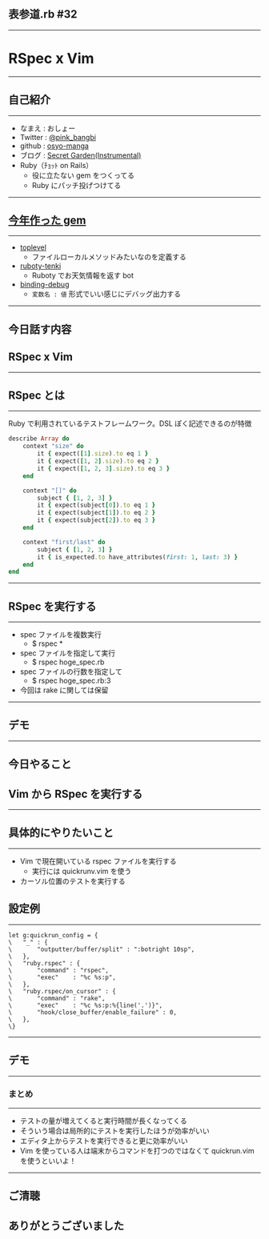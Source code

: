 ## 表参道.rb #32
- - -
# RSpec x Vim

---

## 自己紹介
- - -

* なまえ  : おしょー
* Twitter : [@pink_bangbi](https://twitter.com/pink_bangbi)
* github  : [osyo-manga](https://github.com/osyo-manga)
* ブログ  : [Secret Garden(Instrumental)](http://secret-garden.hatenablog.com)
* Ruby（ﾁｮｯﾄ on Rails）
  * 役に立たない gem をつくってる
  * Ruby にパッチ投げつけてる

---

## [今年作った gem](https://rubygems.org/profiles/osyo-manga)
- - -

* [toplevel](https://github.com/osyo-manga/gem-toplevel)
  * ファイルローカルメソッドみたいなのを定義する
* [ruboty-tenki](https://github.com/osyo-manga/gem-ruboty-tenki)
  * Ruboty でお天気情報を返す bot
* [binding-debug](https://github.com/osyo-manga/gem-binding-debug)
  * `変数名 : 値` 形式でいい感じにデバッグ出力する

---

## 今日話す内容
## RSpec x Vim

---

## RSpec とは
- - -

Ruby で利用されているテストフレームワーク。DSL ぽく記述できるのが特徴
>>>

```ruby
describe Array do
	context "size" do
		it { expect([1].size).to eq 1 }
		it { expect([1, 2].size).to eq 2 }
		it { expect([1, 2, 3].size).to eq 3 }
	end

	context "[]" do
		subject { [1, 2, 3] }
		it { expect(subject[0]).to eq 1 }
		it { expect(subject[1]).to eq 2 }
		it { expect(subject[2]).to eq 3 }
	end

	context "first/last" do
		subject { [1, 2, 3] }
		it { is_expected.to have_attributes(first: 1, last: 3) }
	end
end
```

---

## RSpec を実行する
- - -

* spec ファイルを複数実行      <!-- .element: class="fragment" -->
  * $ rspec *
* spec ファイルを指定して実行      <!-- .element: class="fragment" -->
  * $ rspec hoge_spec.rb
* spec ファイルの行数を指定して      <!-- .element: class="fragment" -->
  * $ rspec hoge_spec.rb:3
* 今回は rake に関しては保留      <!-- .element: class="fragment" -->

---

## デモ

---

## 今日やること
## Vim から RSpec を実行する

---

## 具体的にやりたいこと
- - -

* Vim で現在開いている rspec ファイルを実行する
  * 実行には quickrunv.vim を使う
* カーソル位置のテストを実行する

>>>

## 設定例
- - -

```vim
let g:quickrun_config = {
\	"_" : {
\		"outputter/buffer/split" : ":botright 10sp",
\	},
\	"ruby.rspec" : {
\		"command" : "rspec",
\		"exec"    : "%c %s:p",
\	},
\	"ruby.rspec/on_cursor" : {
\		"command" : "rake",
\		"exec"    : "%c %s:p:%{line('.')}",
\		"hook/close_buffer/enable_failure" : 0,
\	},
\}
```

---

## デモ

---


### まとめ
- - -

* テストの量が増えてくると実行時間が長くなってくる
* そういう場合は局所的にテストを実行したほうが効率がいい
* エディタ上からテストを実行できると更に効率がいい
* Vim を使っている人は端末からコマンドを打つのではなくて quickrun.vim を使うといいよ！

---

## ご清聴
## ありがとうございました
